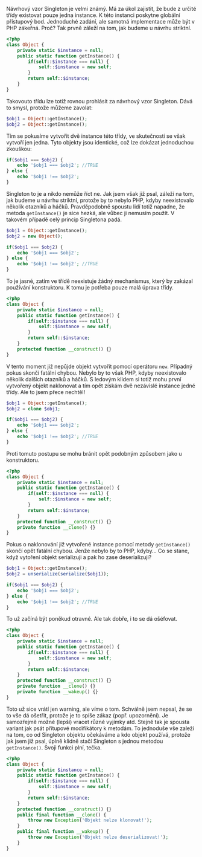 Návrhový vzor Singleton je velmi známý. Má za úkol zajistit, že bude z určité třídy existovat pouze jedna instance. K této instanci poskytne globální přístupový bod. Jednoduché zadání, ale samotná implementace může být v PHP zákeřná. Proč? Tak prvně záleží na tom, jak budeme u návrhu striktní.

```php
<?php
class Object {
	private static $instance = null;
	public static function getInstance() {
		if(self::$instance === null) {
			self::$instance = new self;
		}
		return self::$instance;
	}
}
```

Takovouto třídu lze totiž rovnou prohlásit za návrhový vzor Singleton. Dává to smysl, protože můžeme zavolat:

```php
$obj1 = Object::getInstance();
$obj2 = Object::getInstance();
```

Tím se pokusíme vytvořit dvě instance této třídy, ve skutečnosti se však vytvoří jen jedna. Tyto objekty jsou identické, což lze dokázat jednoduchou zkouškou:

```php
if($obj1 === $obj2) {
	echo '$obj1 === $obj2'; //TRUE
} else {
	echo '$obj1 !== $obj2';
}
```

Singleton to je a nikdo nemůže říct ne. Jak jsem však již psal, záleží na tom, jak budeme u návrhu striktní, protože by to nebylo PHP, kdyby neexistovalo několik otazníků a háčků. Pravděpodobně spoustu lidí totiž napadne, že metoda <code>getInstance()</code> je sice hezká, ale vůbec ji nemusím použít. V takovém případě celý princip Singletona padá.

```php
$obj1 = Object::getInstance();
$obj2 = new Object();

if($obj1 === $obj2) {
	echo '$obj1 === $obj2';
} else {
	echo '$obj1 !== $obj2'; //TRUE
}
```

To je jasné, zatím ve třídě neexistuje žádný mechanismus, který by zakázal používání konstruktoru. K tomu je potřeba pouze malá úprava třídy.

```php
<?php
class Object {
	private static $instance = null;
	public static function getInstance() {
		if(self::$instance === null) {
			self::$instance = new self;
		}
		return self::$instance;
	}
	protected function __construct() {}
}
```

V tento moment již nepůjde objekt vytvořit pomocí operátoru <code>new</code>. Případný pokus skončí fatální chybou. Nebylo by to však PHP, kdyby neexistovalo několik dalších otazníků a háčků. S ledovým klidem si totiž mohu první vytvořený objekt naklonovat a tím opět získám dvě nezávislé instance jedné třídy. Ale to jsem přece nechtěl!

```php
$obj1 = Object::getInstance();
$obj2 = clone $obj1;

if($obj1 === $obj2) {
	echo '$obj1 === $obj2';
} else {
	echo '$obj1 !== $obj2'; //TRUE
}
```

Proti tomuto postupu se mohu bránit opět podobným způsobem jako u konstruktoru.

```php
<?php
class Object {
	private static $instance = null;
	public static function getInstance() {
		if(self::$instance === null) {
			self::$instance = new self;
		}
		return self::$instance;
	}
	protected function __construct() {}
	private function __clone() {}
}
```

Pokus o naklonování již vytvořené instance pomocí metody <code>getInstance()</code> skončí opět fatální chybou. Jenže nebylo by to PHP, kdyby... Co se stane, když vytoření objekt serializuji a pak ho zase deserializuji?

```php
$obj1 = Object::getInstance();
$obj2 = unserialize(serialize($obj1));

if($obj1 === $obj2) {
	echo '$obj1 === $obj2';
} else {
	echo '$obj1 !== $obj2'; //TRUE
}
```

To už začíná být poněkud otravné. Ale tak dobře, i to se dá ošéfovat.

```php
<?php
class Object {
	private static $instance = null;
	public static function getInstance() {
		if(self::$instance === null) {
			self::$instance = new self;
		}
		return self::$instance;
	}
	protected function __construct() {}
	private function __clone() {}
	private function __wakeup() {}
}
```

Toto už sice vrátí jen warning, ale víme o tom. Schválně jsem nepsal, že se to vše dá ošetřit, protože je to spíše zákaz (popř. upozornění). Je samozřejmě možné (lepší) vracet různé vyjímky atd. Stejně tak je spousta variant jak psát přítupové modifikátory k metodám. To jednoduše vše zaleží na tom, co od Singleton objektu očekáváme a kdo objekt používá, protože jak jsem již psal, úplně klidně stačí Singleton s jednou metodou <code>getInstance()</code>. Svoji funkci plní, tečka.

```php
<?php
class Object {
	private static $instance = null;
	public static function getInstance() {
		if(self::$instance === null) {
			self::$instance = new self;
		}
		return self::$instance;
	}
	protected function __construct() {}
	public final function __clone() {
		throw new Exception('Objekt nelze klonovat!');
	}
	public final function __wakeup() {
		throw new Exception('Objekt nelze deserializovat!');
	}
}
```